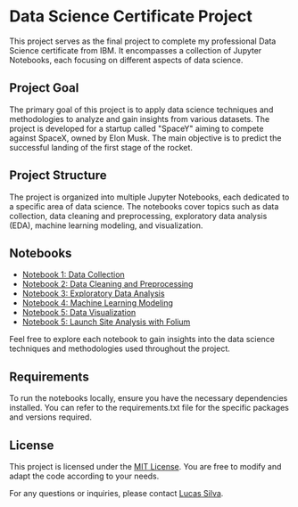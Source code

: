 # Data Science Certificate Project

This project serves as the final project to complete my professional Data Science certificate from IBM. 
It encompasses a collection of Jupyter Notebooks, each focusing on different aspects of data science.

## Project Goal
The primary goal of this project is to apply data science techniques and methodologies to analyze and gain insights from various datasets. 
The project is developed for a startup called "SpaceY" aiming to compete against SpaceX, owned by Elon Musk. 
The main objective is to predict the successful landing of the first stage of the rocket.

## Project Structure
The project is organized into multiple Jupyter Notebooks, each dedicated to a specific area of data science. The notebooks cover topics such as data collection, data cleaning and preprocessing, exploratory data analysis (EDA), machine learning modeling, and visualization.

## Notebooks
- [Notebook 1: Data Collection](link_to_notebook_1)
- [Notebook 2: Data Cleaning and Preprocessing](link_to_notebook_2)
- [Notebook 3: Exploratory Data Analysis](link_to_notebook_3)
- [Notebook 4: Machine Learning Modeling](link_to_notebook_4)
- [Notebook 5: Data Visualization](link_to_notebook_5)
- [Notebook 5: Launch Site Analysis with Folium](https://nbviewer.org/github/LcsSlv/RocketLandingPredictor/blob/main/Launch%20Site%20Analysis%20with%20Folium.ipynb)

Feel free to explore each notebook to gain insights into the data science techniques and methodologies used throughout the project.

## Requirements
To run the notebooks locally, ensure you have the necessary dependencies installed. You can refer to the requirements.txt file for the specific packages and versions required.

## License
This project is licensed under the [MIT License](link_to_license_file). You are free to modify and adapt the code according to your needs.

For any questions or inquiries, please contact [Lucas Silva](mailto:lcsslv.0107@gmail.com).

